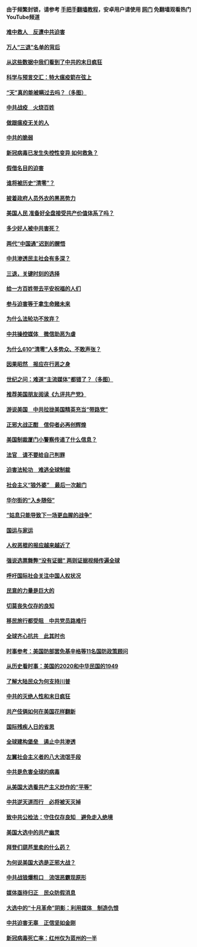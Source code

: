 #### 由于频繁封锁，请参考 [手把手翻墙教程](https://github.com/gfw-breaker/guides/wiki/)，安卓用户请使用 [网门](https://github.com/gfw-breaker/nogfw/blob/master/dl.md?t=01141700) 免翻墙观看热门YouTube频道 

#### [难中救人　反遭中共迫害](../pages/251/418414.md?t=01141700) 

#### [万人“三退”名单的背后](../pages/251/418505.md?t=01141700) 

#### [从这些数据中我们看到了中共的末日疯狂](../pages/251/418420.md?t=01141700) 

#### [科学与预言交汇：特大瘟疫箭在弦上](../pages/251/418266.md?t=01141700) 

#### [“天”真的能被瞒过去吗？（多图）](../pages/251/418308.md?t=01141700) 

#### [中共战疫　火烧百姓](../pages/251/418220.md?t=01141700) 

#### [做跟瘟疫无关的人](../pages/251/418171.md?t=01141700) 

#### [中共的脆弱](../pages/251/418196.md?t=01141700) 

#### [新冠病毒已发生失控性变异 如何救急？](../pages/251/418032.md?t=01141700) 

#### [假借名目的迫害](../pages/251/418055.md?t=01141700) 

#### [谁将被历史“清零”？](../pages/251/417485.md?t=01141700) 

#### [披着政府人员外衣的黑恶势力](../pages/251/417442.md?t=01141700) 

#### [美国人民 准备好全盘接受共产价值体系了吗？](../pages/251/417491.md?t=01141700) 

#### [多少好人被中共害死？](../pages/251/417144.md?t=01141700) 

#### [两代“中国通”迟到的醒悟](../pages/251/417064.md?t=01141700) 

#### [中共渗透民主社会有多深？](../pages/251/417063.md?t=01141700) 

#### [三退，关键时刻的选择](../pages/251/416969.md?t=01141700) 

#### [给一方百姓带去平安祝福的人们](../pages/251/416941.md?t=01141700) 

#### [参与迫害等于拿生命赌未来](../pages/251/416856.md?t=01141700) 

#### [为什么法轮功不放弃？](../pages/251/416864.md?t=01141700) 

#### [中共操控媒体　微信助恶为虐](../pages/251/416724.md?t=01141700) 

#### [为什么610“清零”人多势众、不敢声张？](../pages/251/416632.md?t=01141700) 

#### [因果昭然　报应在行恶之身](../pages/251/416582.md?t=01141700) 

#### [世纪之问：难道“主流媒体”都错了？（多图）](../pages/251/416571.md?t=01141700) 

#### [推荐美国朋友阅读《九评共产党》](../pages/251/416510.md?t=01141700) 

#### [游说美国　中共拉拢美国精英充当“带路党”](../pages/251/416529.md?t=01141700) 

#### [正邪大战正酣　信仰者必再创辉煌](../pages/251/416433.md?t=01141700) 

#### [美国制裁厦门小警察传递了什么信息？](../pages/251/416432.md?t=01141700) 

#### [法官　请不要给自己判罪](../pages/251/416379.md?t=01141700) 

#### [迫害法轮功　难逃全球制裁](../pages/251/416380.md?t=01141700) 

#### [社会主义“狼外婆”　最后一次敲门](../pages/251/416394.md?t=01141700) 

#### [华尔街的“入乡随俗”](../pages/251/416395.md?t=01141700) 

#### [“姑息只能导致下一场更血腥的战争”](../pages/251/416223.md?t=01141700) 

#### [国运与家运](../pages/251/416224.md?t=01141700) 

#### [人权恶棍的报应越来越近了](../pages/251/416276.md?t=01141700) 

#### [强说选票舞弊“没有证据” 两则证据视频传遍全球](../pages/251/416227.md?t=01141700) 

#### [呼吁国际社会关注中国人权状况](../pages/251/416135.md?t=01141700) 

#### [民意的力量是巨大的](../pages/251/416222.md?t=01141700) 

#### [切莫丧失仅存的良知](../pages/251/416134.md?t=01141700) 

#### [移民旅行都受阻　中共党员路难行](../pages/251/416033.md?t=01141700) 

#### [全球齐心抗共　此其时也](../pages/251/415989.md?t=01141700) 

#### [时事参考：美国防部罢免基辛格等11名国防政策顾问](../pages/251/415970.md?t=01141700) 

#### [从历史看时事：美国的2020和中华民国的1949](../pages/251/415949.md?t=01141700) 

#### [了解大陆民众为何支持川普](../pages/251/415950.md?t=01141700) 

#### [中共的灭绝人性和末日疯狂](../pages/251/415944.md?t=01141700) 

#### [共产伎俩如何在美国花样翻新](../pages/251/415908.md?t=01141700) 

#### [国际残疾人日的省思](../pages/251/415849.md?t=01141700) 

#### [全球建构堡垒　遏止中共渗透](../pages/251/415850.md?t=01141700) 

#### [左翼社会主义者的八大流氓手段](../pages/251/415802.md?t=01141700) 

#### [中共是危害全球的病毒](../pages/251/415569.md?t=01141700) 

#### [从美国大选看共产主义炒作的“平等”](../pages/251/415654.md?t=01141700) 

#### [中共逆天道而行　必将被天灭掉](../pages/251/415626.md?t=01141700) 

#### [致中共公检法：守住仅存良知　避免走入绝境](../pages/251/415627.md?t=01141700) 

#### [美国大选中的共产幽灵](../pages/251/415618.md?t=01141700) 

#### [拜登们葫芦里卖的什么药？](../pages/251/415531.md?t=01141700) 

#### [为何说美国大选是正邪大战？](../pages/251/415530.md?t=01141700) 

#### [中共战狼爆粗口　流氓恶霸现原形](../pages/251/415426.md?t=01141700) 

#### [媒体亟待归正　民众防假消息](../pages/251/415402.md?t=01141700) 

#### [大选中的“十月革命”阴影：利用媒体　制造仇恨](../pages/251/415334.md?t=01141700) 

#### [中共迫害无辜　正信坚如金刚](../pages/251/415307.md?t=01141700) 

#### [新冠病毒死亡率：红州仅为蓝州的一半](../pages/251/415164.md?t=01141700) 


